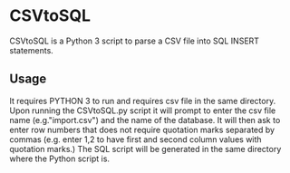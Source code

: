 # CSVtoSQL

CSVtoSQL is a Python 3 script to parse a CSV file into SQL INSERT statements.

## Usage
It requires PYTHON 3 to run and requires csv file in the same directory.
Upon running the CSVtoSQL.py script it will prompt to enter the csv file name (e.g."import.csv") and the name of the database.
It will then ask to enter row numbers that does not require quotation marks separated by commas (e.g. enter 1,2 to have first and second column values with quotation marks.)
The SQL script will be generated in the same directory where the Python script is.
